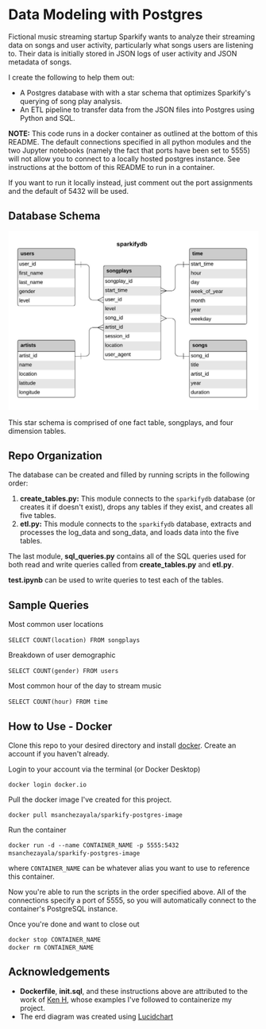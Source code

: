 # Data Modeling with Postgres

Fictional music streaming startup Sparkify wants to analyze their streaming data
on songs and user activity, particularly what songs users are listening to.
Their data is initially stored in JSON logs of user activity and JSON metadata
of songs.

I create the following to help them out:
- A Postgres database with with a star schema that optimizes Sparkify's querying
of song play analysis.
- An ETL pipeline to transfer data from the JSON files into Postgres using
Python and SQL.

**NOTE:** This code runs in a docker container as outlined at the bottom of this  
README. The default connections specified in all python modules and the two
Jupyter notebooks (namely the fact that ports have been set to 5555) will not
allow you to connect to a locally hosted postgres instance. See instructions at
the bottom of this README to run in a container.

If you want to run it locally instead, just comment out the port assignments and
the default of 5432 will be used.

## Database Schema

![](sparkifydb_erd.jpeg?raw=true)

This star schema is comprised of one fact table, songplays, and four dimension
tables.

## Repo Organization
 The database can be created and filled by running scripts in the following
 order:
1. **create_tables.py:** This module connects to the `sparkifydb` database
(or creates it if doesn't exist), drops any tables if they exist, and creates
all five tables.
2. **etl.py:** This module connects to the `sparkifydb` database, extracts and
processes the log_data and song_data, and loads data into the five tables.

The last module, **sql_queries.py** contains all of the SQL queries used for both
read and write queries called from **create_tables.py** and **etl.py**.

**test.ipynb** can be used to write queries to test each of the tables.

## Sample Queries
Most common user locations

```SELECT COUNT(location) FROM songplays```

Breakdown of user demographic

```SELECT COUNT(gender) FROM users```

Most common hour of the day to stream music

```SELECT COUNT(hour) FROM time```

## How to Use - Docker

Clone this repo to your desired directory and install [docker](https://docs.docker.com/). Create an account if you haven't already.

Login to your account via the terminal (or Docker Desktop)

```
docker login docker.io
```
Pull the docker image I've created for this project.
```
docker pull msanchezayala/sparkify-postgres-image
```
Run the container
```
docker run -d --name CONTAINER_NAME -p 5555:5432 msanchezayala/sparkify-postgres-image
```
where `CONTAINER_NAME` can be whatever alias you want to use to reference this
container.

Now you're able to run the scripts in the order specified above. All of the
connections specify a port of 5555, so you will automatically connect to the
container's PostgreSQL instance.

Once you're done and want to close out
```
docker stop CONTAINER_NAME
docker rm CONTAINER_NAME
```
## Acknowledgements
- **Dockerfile**, **init.sql**, and these instructions above are attributed to the
work of [Ken H](https://github.com/kenhanscombe), whose examples I've followed
to containerize my project.
- The erd diagram was created using [Lucidchart](lucidchart.com)
